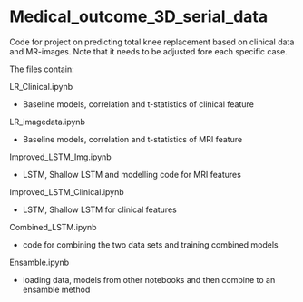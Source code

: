 # Medical_outcome_3D_serial_data
Code for project on predicting total knee replacement based on clinical data and MR-images.
Note that it needs to be adjusted fore each specific case. 

The files contain: 

LR_Clinical.ipynb
- Baseline models, correlation and t-statistics of clinical feature

LR_imagedata.ipynb
- Baseline models, correlation and t-statistics of MRI feature

Improved_LSTM_Img.ipynb
- LSTM, Shallow LSTM and modelling code for MRI features

Improved_LSTM_Clinical.ipynb
- LSTM, Shallow LSTM for clinical features

Combined_LSTM.ipynb
- code for combining the two data sets and training combined models

Ensamble.ipynb
- loading data, models from other notebooks and then combine to an ensamble method

